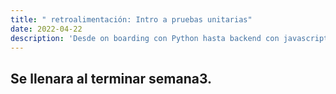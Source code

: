 ```yaml
---
title: " retroalimentación: Intro a pruebas unitarias"
date: 2022-04-22
description: 'Desde on boarding con Python hasta backend con javascript (NodeJS)'
---
```


## Se llenara al terminar semana3.
